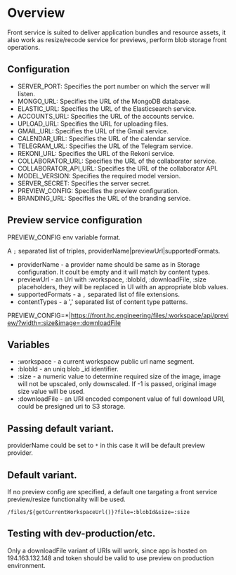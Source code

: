 # Overview

Front service is suited to deliver application bundles and resource assets, it also work as resize/recode service for previews, perform blob storage front operations.

## Configuration

* SERVER_PORT: Specifies the port number on which the server will listen.
* MONGO_URL: Specifies the URL of the MongoDB database.
* ELASTIC_URL: Specifies the URL of the Elasticsearch service.
* ACCOUNTS_URL: Specifies the URL of the accounts service.
* UPLOAD_URL: Specifies the URL for uploading files.
* GMAIL_URL: Specifies the URL of the Gmail service.
* CALENDAR_URL: Specifies the URL of the calendar service.
* TELEGRAM_URL: Specifies the URL of the Telegram service.
* REKONI_URL: Specifies the URL of the Rekoni service.
* COLLABORATOR_URL: Specifies the URL of the collaborator service.
* COLLABORATOR_API_URL: Specifies the URL of the collaborator API.
* MODEL_VERSION: Specifies the required model version.
* SERVER_SECRET: Specifies the server secret.
* PREVIEW_CONFIG: Specifies the preview configuration.
* BRANDING_URL: Specifies the URL of the branding service.

## Preview service configuration

PREVIEW_CONFIG env variable format.

A `;` separated list of triples, providerName|previewUrl|supportedFormats.

- providerName - a provider name should be same as in Storage configuration.
  It coult be empty and it will match by content types.
- previewUrl - an Url with :workspace, :blobId, :downloadFile, :size placeholders, they will be replaced in UI with an appropriate blob values.
- supportedFormats - a `,` separated list of file extensions.
- contentTypes - a ',' separated list of content type patterns.

PREVIEW_CONFIG=*|https://front.hc.engineering/files/:workspace/api/preview/?width=:size&image=:downloadFile

## Variables

- :workspace - a current workspacw public url name segment. 
- :blobId - an uniq blob _id identifier.
- :size - a numeric value to determine required size of the image, image will not be upscaled, only downscaled. If -1 is passed, original image size value will be used.
- :downloadFile - an URI encoded component value of full download URI, could be presigned uri to S3 storage.

## Passing default variant.

providerName could be set to `*` in this case it will be default preview provider.

## Default variant.

If no preview config are specified, a default one targating a front service preview/resize functionality will be used.

`/files/${getCurrentWorkspaceUrl()}?file=:blobId&size=:size`

## Testing with dev-production/etc.

Only a downloadFile variant of URIs will work, since app is hosted on 194.163.132.148 and token should be valid to use preview on production environment.
